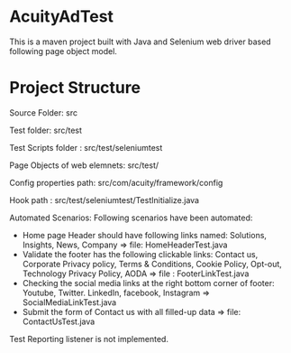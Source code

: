 # AcuityAdTest
This is a maven project built with Java and Selenium web driver based following page object model.

Project Structure
=================

Source Folder: src

Test folder: src/test

Test Scripts folder : src/test/seleniumtest

Page Objects of web elemnets: src/test/

Config properties path: src/com/acuity/framework/config

Hook path : src/test/seleniumtest/TestInitialize.java


Automated Scenarios:
Following scenarios have been automated:
- Home page Header should have following links named: Solutions, Insights, News, Company => file: HomeHeaderTest.java
- Validate the footer has the following clickable links: Contact us, Corporate Privacy policy, Terms & Conditions, Cookie Policy, Opt-out, Technology Privacy Policy, AODA => file : FooterLinkTest.java
- Checking the social media links at the right bottom corner of footer: Youtube, Twitter. LinkedIn, facebook, Instagram => SocialMediaLinkTest.java
- Submit the form of Contact us with all filled-up data => file: ContactUsTest.java


Test Reporting listener is not implemented.
 

